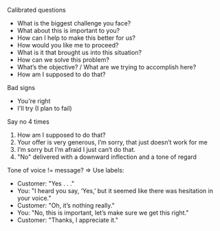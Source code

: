 Calibrated questions
- What is the biggest challenge you face?
- What about this is important to you?
- How can I help to make this better for us?
- How would you like me to proceed?
- What is it that brought us into this situation?
- How can we solve this problem?
- What’s the objective? / What are we trying to accomplish here?
- How am I supposed to do that?


Bad signs
- You're right
- I'll try (I plan to fail)

Say no 4 times
1. How am I supposed to do that?
2. Your offer is very generous, I’m sorry, that just doesn’t work for me
3. I’m sorry but I’m afraid I just can’t do that.
4. "No" delivered with a downward inflection and a tone of regard


Tone of voice != message? => Use labels:
* Customer: "Yes . . ."
* You: "I heard you say, ‘Yes,’ but it seemed like there was hesitation in your voice."
* Customer: "Oh, it’s nothing really."
* You: "No, this is important, let’s make sure we get this right."
* Customer: "Thanks, I appreciate it."
